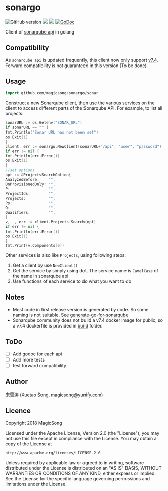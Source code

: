# sonargo

![GitHub version](https://img.shields.io/badge/version-v0.0.1-brightgreen.svg?logo=appveyor&longCache=true&style=flat)
![](https://sonarcloud.io/api/project_badges/measure?project=magicsong_sonargo&metric=alert_status)  ![](https://goreportcard.com/badge/github.com/magicsong/sonargo)
[![GoDoc](https://godoc.org/github.com/magicsong/sonargo/sonar?status.svg)](https://godoc.org/github.com/magicsong/sonargo/sonar)

Client of [sonarqube api](https://sonarcloud.io/web_api) in golang
## Compatibility
As `sonarqube api` is updated frequently, this client now only support [v7.4](https://www.sonarqube.org/sonarqube-7-4/). Forward compatibility is not  guaranteed in this version (To be done).

## Usage

```go
import github.com/magicsong/sonargo/sonar
```

Construct a new Sonarqube client, then use the various services on the client to access different parts of the Sonarqube API. For example, to list all projects:

```go
sonarURL := os.Getenv("SONAR_URL")
if sonarURL == "" {
fmt.Println("Sonar URL has not been set")
os.Exit(1)
}
client, err := sonargo.NewClient(sonarURL+"/api", "user", "password")
if err != nil {
fmt.Println(err.Error())
os.Exit(1)
}
//set options
opt := &ProjectsSearchOption{
AnalyzedBefore:    "",
OnProvisionedOnly: "",
P:                 "",
ProjectIds:        "",
Projects:          "",
Ps:                "",
Q:                 "",
Qualifiers:        "",
}
v, _, err := client.Projects.Search(opt)
if err != nil {
fmt.Println(err.Error())
os.Exit(1)
}
fmt.Print(v.Components[0])

```

Other services is also like `Projects`, using following steps:
1. Get a client  by use `NewClient()`
2. Get the service by simply using dot. The service name is `CamelCase` of the name in sonarqube api
3. Use functions of each service to do what you want to do

## Notes
- Most code in first release version is generated by code. So some naming is not suitable. See [generate-go-for-sonarqube](https://github.com/magicsong/generate-go-for-sonarqube)
- Sonarqube community does not build a v7.4 docker image for public, so a v7.4 dockerfile is provided in [build](https://github.com/magicsong/sonargo/tree/master/build) folder. 

## ToDo
* [ ] Add godoc for each api
* [ ] Add more tests
* [ ] test forward compatibility
## Author

宋雪涛 (Xuetao Song, magicsong@yunify.com)

## Licence
Copyright 2018 MagicSong 

Licensed under the Apache License, Version 2.0 (the "License");
you may not use this file except in compliance with the License.
You may obtain a copy of the License at

    http://www.apache.org/licenses/LICENSE-2.0

Unless required by applicable law or agreed to in writing, software
distributed under the License is distributed on an "AS IS" BASIS,
WITHOUT WARRANTIES OR CONDITIONS OF ANY KIND, either express or implied.
See the License for the specific language governing permissions and
limitations under the License.
